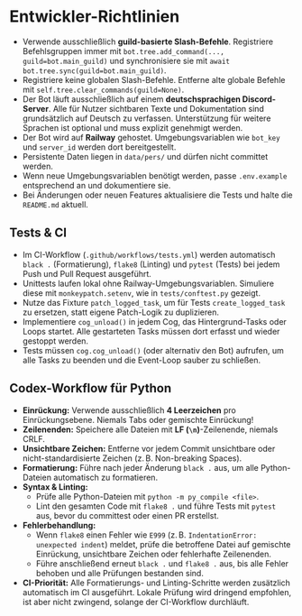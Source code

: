 # Entwickler-Richtlinien

- Verwende ausschließlich **guild-basierte Slash-Befehle**. Registriere Befehlsgruppen immer mit `bot.tree.add_command(..., guild=bot.main_guild)` und synchronisiere sie mit `await bot.tree.sync(guild=bot.main_guild)`.
- Registriere keine globalen Slash-Befehle. Entferne alte globale Befehle mit `self.tree.clear_commands(guild=None)`.
- Der Bot läuft ausschließlich auf einem **deutschsprachigen Discord-Server**. Alle für Nutzer sichtbaren Texte und Dokumentation sind grundsätzlich auf Deutsch zu verfassen. Unterstützung für weitere Sprachen ist optional und muss explizit genehmigt werden.
- Der Bot wird auf **Railway** gehostet. Umgebungsvariablen wie `bot_key` und `server_id` werden dort bereitgestellt.
- Persistente Daten liegen in `data/pers/` und dürfen nicht committet werden.
- Wenn neue Umgebungsvariablen benötigt werden, passe `.env.example` entsprechend an und dokumentiere sie.
- Bei Änderungen oder neuen Features aktualisiere die Tests und halte die `README.md` aktuell.

## Tests & CI

- Im CI-Workflow (`.github/workflows/tests.yml`) werden automatisch `black .` (Formatierung), `flake8` (Linting) und `pytest` (Tests) bei jedem Push und Pull Request ausgeführt.
- Unittests laufen lokal ohne Railway-Umgebungsvariablen. Simuliere diese mit `monkeypatch.setenv`, wie in `tests/conftest.py` gezeigt.
- Nutze das Fixture `patch_logged_task`, um für Tests `create_logged_task` zu ersetzen, statt eigene Patch-Logik zu duplizieren.
- Implementiere `cog_unload()` in jedem Cog, das Hintergrund-Tasks oder Loops startet. Alle gestarteten Tasks müssen dort erfasst und wieder gestoppt werden.
- Tests müssen `cog.cog_unload()` (oder alternativ den Bot) aufrufen, um alle Tasks zu beenden und die Event-Loop sauber zu schließen.

## Codex-Workflow für Python

- **Einrückung:** Verwende ausschließlich **4 Leerzeichen** pro Einrückungsebene. Niemals Tabs oder gemischte Einrückung!
- **Zeilenenden:** Speichere alle Dateien mit **LF (`\n`)**-Zeilenende, niemals CRLF.
- **Unsichtbare Zeichen:** Entferne vor jedem Commit unsichtbare oder nicht-standardisierte Zeichen (z. B. Non-breaking Spaces).
- **Formatierung:** Führe nach jeder Änderung `black .` aus, um alle Python-Dateien automatisch zu formatieren.
- **Syntax & Linting:**
  - Prüfe alle Python-Dateien mit `python -m py_compile <file>`.
  - Lint den gesamten Code mit `flake8 .` und führe Tests mit `pytest` aus, bevor du committest oder einen PR erstellst.
- **Fehlerbehandlung:**
  - Wenn `flake8` einen Fehler wie `E999` (z. B. `IndentationError: unexpected indent`) meldet, prüfe die betroffene Datei auf gemischte Einrückung, unsichtbare Zeichen oder fehlerhafte Zeilenenden.
  - Führe anschließend erneut `black .` und `flake8 .` aus, bis alle Fehler behoben und alle Prüfungen bestanden sind.
- **CI-Priorität:** Alle Formatierungs- und Linting-Schritte werden zusätzlich automatisch im CI ausgeführt. Lokale Prüfung wird dringend empfohlen, ist aber nicht zwingend, solange der CI-Workflow durchläuft.
